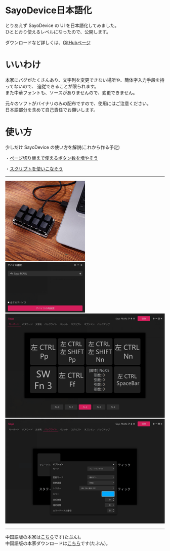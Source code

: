 # SayoDevice日本語化

とりあえず SayoDevice の UI を日本語化してみました。<br>
ひととおり使えるレベルになったので、公開します。

ダウンロードなど詳しくは、<a href="https://github.com/PEARLPALMS/SayoDeviceJP/">GitHubページ</a>

# いいわけ

本家にバグがたくさんあり、文字列を変更できない場所や、簡体字入力手段を持ってないので、
追従できることが限られます。<br>
また中華フォントも、ソースがありませんので、変更できません。

元々のソフトがバイナリのみの配布ですので、使用にはご注意ください。<br>
日本語部分を含めて自己責任でお願いします。

# 使い方

少しだけ SayoDevice の使い方を解説(これから作る予定)

・<a href="#">ページ切り替えで使えるボタン数を増やそう</a>

・<a href="#">スクリプトを使いこなそう</a>

<hr>

<img src="./img/Sayo99.jpg" width="50%">

<img src="./img/Sayo1.png" width="50%">

<img src="./img/Sayo2.png" width="100%">

<img src="./img/Sayo3.png" width="100%">

<hr>

中国語版の本家は<a href="https://github.com/SoulDee/WebSayoDevice">こちら</a>です(たぶん)。<br>
中国語版の本家ダウンロードは<a href="https://dl.sayobot.cn/setting_v3.zip">こちら</a>です(たぶん)。<br>

